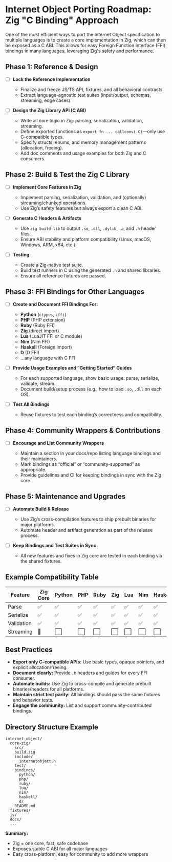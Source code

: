 # Internet Object Porting Roadmap: Zig "C Binding" Approach

One of the most efficient ways to port the Internet Object specification to multiple languages is to create a core implementation in Zig, which can then be exposed as a C ABI. This allows for easy Foreign Function Interface (FFI) bindings in many languages, leveraging Zig's safety and performance.

## Phase 1: Reference & Design

* [ ] **Lock the Reference Implementation**

  * Finalize and freeze JS/TS API, fixtures, and all behavioral contracts.
  * Extract language-agnostic test suites (input/output, schemas, streaming, edge cases).

* [ ] **Design the Zig Library API (C ABI)**

  * Write all core logic in Zig: parsing, serialization, validation, streaming.
  * Define exported functions as `export fn ... callconv(.C)`—only use C-compatible types.
  * Specify structs, enums, and memory management patterns (allocation, freeing).
  * Add doc comments and usage examples for both Zig and C consumers.

## Phase 2: Build & Test the Zig C Library

* [ ] **Implement Core Features in Zig**

  * Implement parsing, serialization, validation, and (optionally) streaming/chunked operations.
  * Use Zig’s safety features but always export a clean C ABI.

* [ ] **Generate C Headers & Artifacts**

  * Use `zig build-lib` to output `.so`, `.dll`, `.dylib`, `.a`, and `.h` header files.
  * Ensure ABI stability and platform compatibility (Linux, macOS, Windows, ARM, x64, etc.).

* [ ] **Testing**

  * Create a Zig-native test suite.
  * Build test runners in C using the generated `.h` and shared libraries.
  * Ensure all reference fixtures are passed.

## Phase 3: FFI Bindings for Other Languages

* [ ] **Create and Document FFI Bindings For:**

  * **Python** (`ctypes`, `cffi`)
  * **PHP** (PHP extension)
  * **Ruby** (Ruby FFI)
  * **Zig** (direct import)
  * **Lua** (LuaJIT FFI or C module)
  * **Nim** (Nim FFI)
  * **Haskell** (Foreign import)
  * **D** (D FFI)
  * ...any language with C FFI

* [ ] **Provide Usage Examples and “Getting Started” Guides**

  * For each supported language, show basic usage: parse, serialize, validate, stream.
  * Document build/setup process (e.g., how to load `.so`, `.dll` on each OS).

* [ ] **Test All Bindings**

  * Reuse fixtures to test each binding’s correctness and compatibility.

## Phase 4: Community Wrappers & Contributions

* [ ] **Encourage and List Community Wrappers**

  * Maintain a section in your docs/repo listing language bindings and their maintainers.
  * Mark bindings as “official” or “community-supported” as appropriate.
  * Provide guidelines and CI for keeping bindings in sync with the Zig core.

## Phase 5: Maintenance and Upgrades

* [ ] **Automate Build & Release**

  * Use Zig’s cross-compilation features to ship prebuilt binaries for major platforms.
  * Automate header and artifact generation as part of the release process.

* [ ] **Keep Bindings and Test Suites in Sync**

  * All new features and fixes in Zig core are tested in each binding via the shared fixtures.

## Example Compatibility Table

| Feature    | Zig Core | Python | PHP | Ruby | Zig | Lua | Nim | Haskell | D  |
| ---------- | -------- | ------ | --- | ---- | --- | --- | --- | ------- | -- |
| Parse      | ✅        | ✅      | ✅   | ✅    | ✅   | ✅   | ✅   | ✅       | ✅  |
| Serialize  | ✅        | ✅      | ✅   | ✅    | ✅   | ✅   | ✅   | ✅       | ✅  |
| Validation | ✅        | ✅      | ✅   | ✅    | ✅   | ✅   | ✅   | ✅       | ✅  |
| Streaming  | 🚧       | ⬜️     | ⬜️  | ⬜️   | ⬜️  | ⬜️  | ⬜️  | ⬜️      | ⬜️ |

## Best Practices

* **Export only C-compatible APIs:** Use basic types, opaque pointers, and explicit allocation/freeing.
* **Document clearly:** Provide `.h` headers and guides for every FFI consumer.
* **Automate builds:** Use Zig to cross-compile and generate prebuilt binaries/headers for all platforms.
* **Maintain strict test parity:** All bindings should pass the same fixtures and behavior tests.
* **Engage the community:** List and support community-contributed bindings.

## Directory Structure Example

```
internet-object/
  core-zig/
    src/
    build.zig
    include/
      internetobject.h
    test/
    bindings/
      python/
      php/
      ruby/
      lua/
      nim/
      haskell/
      d/
    README.md
  fixtures/
  js/
  docs/
  ...
```

**Summary:**

* Zig = one core, fast, safe codebase
* Exposes stable C ABI for all major languages
* Easy cross-platform, easy for community to add more wrappers
